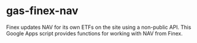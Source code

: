 # gas-finex-nav
Finex updates NAV for its own ETFs on the site using a non-public API. This Google Apps script provides functions for working with NAV from Finex.
